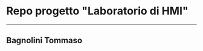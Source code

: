 # Repo progetto "Laboratorio di HMI"
--------------------------------------------------
## Bagnolini Tommaso 

